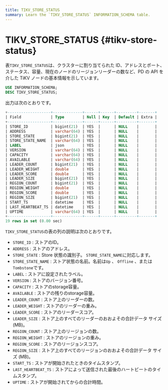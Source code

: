 ```yaml
---
title: TIKV_STORE_STATUS
summary: Learn the `TIKV_STORE_STATUS` INFORMATION_SCHEMA table.
---
```


# TIKV_STORE_STATUS {#tikv-store-status}

表`TIKV_STORE_STATUS`は、クラスターに割り当てられた ID、アドレスとポート、ステータス、容量、現在のノードのリージョンリーダーの数など、PD の API を介した TiKV ノードの基本情報を示しています。

```sql
USE INFORMATION_SCHEMA;
DESC TIKV_STORE_STATUS;
```

出力は次のとおりです。

```sql
+-------------------+-------------+------+------+---------+-------+
| Field             | Type        | Null | Key  | Default | Extra |
+-------------------+-------------+------+------+---------+-------+
| STORE_ID          | bigint(21)  | YES  |      | NULL    |       |
| ADDRESS           | varchar(64) | YES  |      | NULL    |       |
| STORE_STATE       | bigint(21)  | YES  |      | NULL    |       |
| STORE_STATE_NAME  | varchar(64) | YES  |      | NULL    |       |
| LABEL             | json        | YES  |      | NULL    |       |
| VERSION           | varchar(64) | YES  |      | NULL    |       |
| CAPACITY          | varchar(64) | YES  |      | NULL    |       |
| AVAILABLE         | varchar(64) | YES  |      | NULL    |       |
| LEADER_COUNT      | bigint(21)  | YES  |      | NULL    |       |
| LEADER_WEIGHT     | double      | YES  |      | NULL    |       |
| LEADER_SCORE      | double      | YES  |      | NULL    |       |
| LEADER_SIZE       | bigint(21)  | YES  |      | NULL    |       |
| REGION_COUNT      | bigint(21)  | YES  |      | NULL    |       |
| REGION_WEIGHT     | double      | YES  |      | NULL    |       |
| REGION_SCORE      | double      | YES  |      | NULL    |       |
| REGION_SIZE       | bigint(21)  | YES  |      | NULL    |       |
| START_TS          | datetime    | YES  |      | NULL    |       |
| LAST_HEARTBEAT_TS | datetime    | YES  |      | NULL    |       |
| UPTIME            | varchar(64) | YES  |      | NULL    |       |
+-------------------+-------------+------+------+---------+-------+
19 rows in set (0.00 sec)
```

`TIKV_STORE_STATUS`の表の列の説明は次のとおりです。

-   `STORE_ID` : ストアのID。
-   `ADDRESS` : ストアのアドレス。
-   `STORE_STATE` : Store 状態の識別子。 `STORE_STATE_NAME`に対応します。
-   `STORE_STATE_NAME` : ストア状態の名前。名前は`Up` 、 `Offline` 、または`Tombstone`です。
-   `LABEL` : ストアに設定されたラベル。
-   `VERSION` : ストアのバージョン番号。
-   `CAPACITY` : ストアのstorage容量。
-   `AVAILABLE` : ストアの残りのstorage容量。
-   `LEADER_COUNT` : ストア上のリーダーの数。
-   `LEADER_WEIGHT` : ストアのリーダーの重み。
-   `LEADER_SCORE` : ストアのリーダースコア。
-   `LEADER_SIZE` : ストア上のすべてのリーダーのおおよその合計データ サイズ (MB)。
-   `REGION_COUNT` : ストア上のリージョンの数。
-   `REGION_WEIGHT` : ストアのリージョンの重み。
-   `REGION_SCORE` : ストアのリージョンスコア。
-   `REGION_SIZE` : ストア上のすべてのリージョンのおおよその合計データ サイズ (MB)。
-   `START_TS` : ストアが開始されたときのタイムスタンプ。
-   `LAST_HEARTBEAT_TS` : ストアによって送信された最後のハートビートのタイムスタンプ。
-   `UPTIME` : ストアが開始されてからの合計時間。
